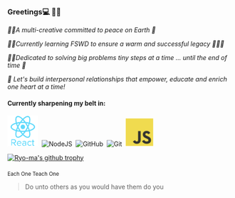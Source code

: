 ### Greetings💻 👋🏽






<!--
**anickacodes/anickacodes** is a ✨ _special_ ✨ repository because its `README.md` (this file) appears on your GitHub profile.

- 👯 I’m looking to collaborate on ...
- 📫 How to reach me: ...
- 😄 Pronouns: ...
- ⚡ Fun fact: ...
<img align="right" alt="Coding" width="400" src="https://media.tenor.com/N2UZeTmvCR4AAAAd/ucheoma-uzosike-cartoon.gif">
-->

_🫶🏽A multi-creative committed to peace on Earth 🫠_ 

_🫶🏽Currently learning FSWD to ensure a warm and successful legacy 👩🏽‍💻_

_🫶🏽Dedicated to solving big problems tiny steps at a time ... until the end of time 🚒_

_🤔 Let's build interpersonal relationships that empower, educate and enrich one heart at a time!_



#### Currently sharpening my belt in:

   
<img src="https://github.com/devicons/devicon/blob/master/icons/react/react-original-wordmark.svg" title="React" alt="React" width="69" height="69"/>&nbsp;
<img src="https://cdn.jsdelivr.net/gh/devicons/devicon/icons/nodejs/nodejs-plain.svg" title="NodeJS" alt="NodeJS" width="69" height="69"/>&nbsp;
<img src="https://cdn.jsdelivr.net/gh/devicons/devicon/icons/github/github-original-wordmark.svg" title="GitHub" alt="GitHub" width="72" height="72"/>&nbsp;
<img src="https://cdn.jsdelivr.net/gh/devicons/devicon/icons/git/git-original.svg" title="Git" alt="Git" width="68" height="68"/>&nbsp;
<img src="https://github.com/devicons/devicon/blob/master/icons/javascript/javascript-original.svg" title="JavaScript" alt="JavaScript" width="63" height="63"/>&nbsp;



[![Ryo-ma's github trophy](https://github-profile-trophy.vercel.app/?username=anickacodes&row=1)](https://github.com/anickacodes/github-profile-trophy)





<sub> Each One Teach One </sub>

> Do unto others as you would have them do you 

